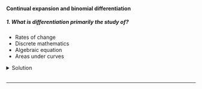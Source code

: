 #### Continual expansion and binomial differentiation

##### 1. What is differentiation primarily the study of?

- Rates of change
- Discrete mathematics
- Algebraic equation
- Areas under curves

<details>
  <summary>Solution</summary>

  </br>

Differentiation is primarily the study of:

✅ **Rates of change**

It deals with how a function changes at any given point, which is essential in understanding slopes of curves, velocity, acceleration, and many other applications in calculus.

</details>

</br>

---
